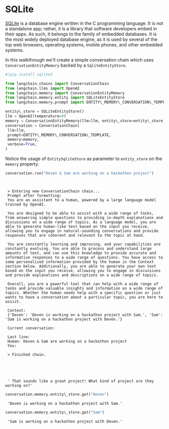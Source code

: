 # SQLite

[SQLite](https://en.wikipedia.org/wiki/SQLite) is a database engine written in the C programming language. It is not a standalone app; rather, it is a library that software developers embed in their apps. As such, it belongs to the family of embedded databases. It is the most widely deployed database engine, as it is used by several of the top web browsers, operating systems, mobile phones, and other embedded systems.

In this walkthrough we'll create a simple conversation chain which uses `ConversationEntityMemory` backed by a `SqliteEntityStore`.

```python
#!pip install sqlite3  

```

```python
from langchain.chains import ConversationChain  
from langchain.llms import OpenAI  
from langchain.memory import ConversationEntityMemory  
from langchain.memory.entity import SQLiteEntityStore  
from langchain.memory.prompt import ENTITY\_MEMORY\_CONVERSATION\_TEMPLATE  

```

```python
entity\_store = SQLiteEntityStore()  
llm = OpenAI(temperature=0)  
memory = ConversationEntityMemory(llm=llm, entity\_store=entity\_store)  
conversation = ConversationChain(  
 llm=llm,  
 prompt=ENTITY\_MEMORY\_CONVERSATION\_TEMPLATE,  
 memory=memory,  
 verbose=True,  
)  

```

Notice the usage of `EntitySqliteStore` as parameter to `entity_store` on the `memory` property.

```python
conversation.run("Deven & Sam are working on a hackathon project")  

```

```text
   
   
 > Entering new ConversationChain chain...  
 Prompt after formatting:  
 You are an assistant to a human, powered by a large language model trained by OpenAI.  
   
 You are designed to be able to assist with a wide range of tasks, from answering simple questions to providing in-depth explanations and discussions on a wide range of topics. As a language model, you are able to generate human-like text based on the input you receive, allowing you to engage in natural-sounding conversations and provide responses that are coherent and relevant to the topic at hand.  
   
 You are constantly learning and improving, and your capabilities are constantly evolving. You are able to process and understand large amounts of text, and can use this knowledge to provide accurate and informative responses to a wide range of questions. You have access to some personalized information provided by the human in the Context section below. Additionally, you are able to generate your own text based on the input you receive, allowing you to engage in discussions and provide explanations and descriptions on a wide range of topics.  
   
 Overall, you are a powerful tool that can help with a wide range of tasks and provide valuable insights and information on a wide range of topics. Whether the human needs help with a specific question or just wants to have a conversation about a particular topic, you are here to assist.  
   
 Context:  
 {'Deven': 'Deven is working on a hackathon project with Sam.', 'Sam': 'Sam is working on a hackathon project with Deven.'}  
   
 Current conversation:  
   
 Last line:  
 Human: Deven & Sam are working on a hackathon project  
 You:  
   
 > Finished chain.  
  
  
  
  
  
 ' That sounds like a great project! What kind of project are they working on?'  

```

```python
conversation.memory.entity\_store.get("Deven")  

```

```text
 'Deven is working on a hackathon project with Sam.'  

```

```python
conversation.memory.entity\_store.get("Sam")  

```

```text
 'Sam is working on a hackathon project with Deven.'  

```
